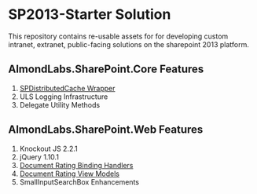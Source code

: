 SP2013-Starter Solution
==============

<div>This repository contains re-usable assets for for developing custom intranet, extranet, public-facing solutions on the sharepoint 2013 platform.</div>

<h2>AlmondLabs.SharePoint.Core Features</h2>
<ol>
  <li><a href="http://almondlabs.com/blog/using-the-distributed-cache-in-sharepoint-2013.aspx">SPDistributedCache Wrapper</a></li>
  <li>ULS Logging Infrastructure</li>
  <li>Delegate Utility Methods</li>
</ol>

<h2>AlmondLabs.SharePoint.Web Features</h2>
<ol>
  <li>Knockout JS 2.2.1</li>
  <li>jQuery 1.10.1</li>
  <li><a href="http://almondlabs.com/blog/adding-interactive-ratings-to-sharepoint-2013-search-results-part-1.aspx">Document Rating Binding Handlers</a></li>
  <li><a href="http://almondlabs.com/blog/adding-interactive-ratings-to-sharepoint-2013-search-results-part-2.aspx">Document Rating View Models</a></li>
  <li>SmallInputSearchBox Enhancements</li>
</ol>
